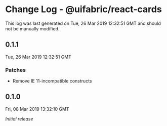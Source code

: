 # Change Log - @uifabric/react-cards

This log was last generated on Tue, 26 Mar 2019 12:32:51 GMT and should not be manually modified.

## 0.1.1
Tue, 26 Mar 2019 12:32:51 GMT

### Patches

- Remove IE 11-incompatible constructs

## 0.1.0
Fri, 08 Mar 2019 13:32:10 GMT

*Initial release*


